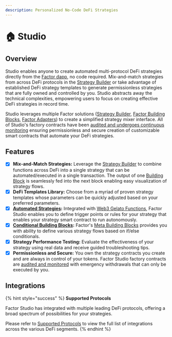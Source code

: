 ```yaml
---
description: Personalized No-Code DeFi Strategies
---
```


# 🏠 Studio

## Overview

Studio enables anyone to create automated multi-protocol DeFi strategies directly from the [Factor dapp](https://app.factor.fi/), no code required. Mix-and-match strategies from across DeFi protocols in the [Strategy Builder](../strategy-builder.md) or take advantage of established DeFi strategy templates to generate permissionless strategies that are fully owned and controlled by you. Studio abstracts away the technical complexities, empowering users to focus on creating effective DeFi strategies in record time.

Studio leverages multiple Factor solutions ([Strategy Builder](../strategy-builder.md), [Factor Building Blocks](broken-reference), [Factor Adapters](broken-reference)) to create a simplified strategy mixer interface. All of Studio's factory contracts have been [audited and undergoes continuous monitoring](broken-reference) ensuring permissionless and secure creation of customizable smart contracts that automate your DeFi strategies.&#x20;

## Features

* [x] **Mix-and-Match Strategies:** Leverage the [Strategy Builder](../strategy-builder.md) to combine functions across DeFi into a single strategy that can be automated/executed in a single transaction. The output of one [Building Block](broken-reference) is seamlessly fed into the next block enabling easy visualization of strategy flows.
* [x] **DeFi Templates Library:** Choose from a myriad of proven strategy templates whose parameters can be quickly adjusted based on your preferred parameters.
* [x] [**Automated Strategies**](../factor-studio/automated-strategies.md)**:** Integrated with [Web3 Gelato Functions](https://docs.gelato.network/web3-services/web3-functions), Factor Studio enables you to define trigger points or rules for your strategy that enables your strategy smart contract to run autonomously.
* [x] [**Conditional Building Blocks**](../factor-studio/conditional-strategies.md)**:** Factor's [Meta Building Blocks](../../factor-building-blocks/factor-building-blocks.md#conditional-blocks) provides you with ability to define various strategy flows based on if/else conditionals.&#x20;
* [x] **Strategy Performance Testing:** Evaluate the effectiveness of your strategy using real data and receive guided troubleshooting tips.
* [x] **Permissionless and Secure:** You own the strategy contracts you create and are always in control of your tokens. Factor Studio factory contracts are [audited and monitored](broken-reference) with emergency withdrawals that can only be executed by you.

## Integrations

{% hint style="success" %}
**Supported Protocols**

Factor Studio has integrated with multiple leading DeFi protocols, offering a broad spectrum of possibilities for your strategies.

Please refer to [Supported Protocols](../../getting-started/supported-protocols.md) to view the full list of integrations across the various DeFi segments.
{% endhint %}
